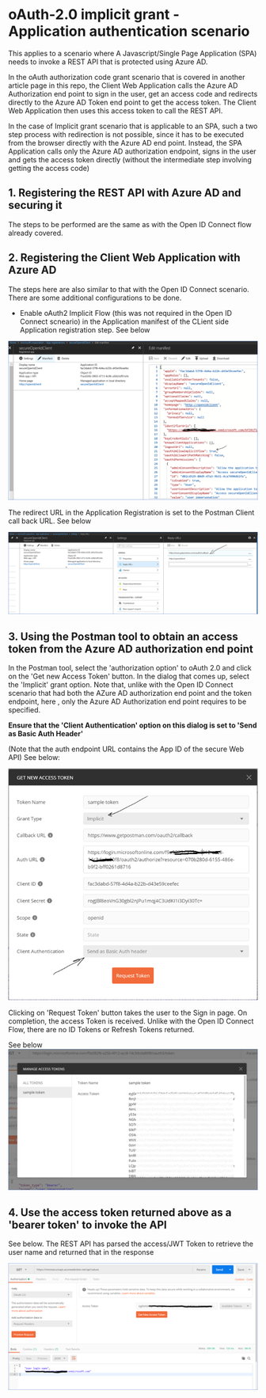 # oAuth-2.0 implicit grant - Application authentication scenario 

This applies to a scenario where A Javascript/Single Page Application (SPA) needs to invoke a REST API that is protected using Azure AD. 

In the oAuth authorization code grant scenario that is covered in another article page in this repo, the Client Web Application calls the Azure AD Authorization end point to sign in the user, get an access code and redirects directly to the Azure AD Token end point to get the access token. The Client Web Application then  uses this access token to call the REST API.

In the case of Implicit grant scenario that is applicable to an SPA, such a two step process with redirection is not possible, since it has to be executed from the browser directly with the Azure AD end point. Instead, the SPA Application calls only the Azure AD authorization endpoint, signs in the user and gets the access token directly (without the intermediate step involving getting the access code)

## 1. Registering the REST API with Azure AD and securing it
The steps to be performed are the same as with the Open ID Connect flow already covered.

## 2. Registering the Client Web Application with Azure AD
The steps here are also similar to that with the Open ID Connect scenario. There are some additional configurations to be done.
- Enable oAuth2 Implicit Flow (this was not required in the Open ID Connect scneario) in the Application manifest of the CLient side Application registration step. See below

![GitHub Logo](/images/webclientappregn.png)

The redirect URL in the Application Registration is set to the Postman Client call back URL. See below

![GitHub Logo](/images/redirecturl.png)

## 3. Using the Postman tool to obtain an access token from the Azure AD authorization end point
In the Postman tool, select the 'authorization option' to oAuth 2.0 and click on the 'Get new Access Token' button. In the dialog that comes up, select the 'Implicit' grant option. Note that, unlike with the Open ID Connect scenario that had both the AZure AD authorization end point and the token endpoint, here , only the Azure AD Authorization end point requires to be specified. 

**Ensure that the 'Client Authentication' option on this dialog is set to 'Send as Basic Auth Header'**

(Note that the auth endpoint URL contains the App ID of the secure Web API)
See below:

![GitHub Logo](/images/implicitgrant1.png)

Clicking on 'Request Token' button takes the user to the Sign in page. On completion, the access Token is received. Unlike with the Open ID Connect Flow, there are no ID Tokens or Refresh Tokens returned.

See below
![GitHub Logo](/images/accesstoken4.png)

## 4. Use the access token returned above as a 'bearer token' to invoke the API
See below. The REST API has parsed the access/JWT Token to retrieve the user name and returned that in the response

![GitHub Logo](/images/callsecureapi2.png)
